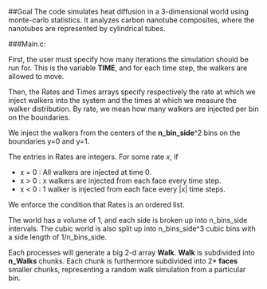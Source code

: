 ##Goal
The code simulates heat diffusion in a 3-dimensional world using
monte-carlo statistics. It analyzes carbon nanotube composites,
where the nanotubes are represented by cylindrical tubes.

###Main.c:

First, the user must specify how many iterations the simulation 
should be run for. This is the variable **TIME**, and for each time
step, the walkers are allowed to move.

Then, the Rates and Times arrays specify respectively the rate
at which we inject walkers into the system and the times at which 
we measure the walker distribution. By rate, we mean how many 
walkers are injected per bin on the boundaries.

We inject the walkers from the centers of the **n_bin_side**^2 bins
on the boundaries y=0 and y=1.

The entries in Rates are integers. For some rate *x*, if 

- x = 0 : All walkers are injected at time 0.
- x > 0 : x walkers are injected from each face every time step.
- x < 0 : 1 walker is injected from each face every |x| time steps.

We enforce the condition that Rates is an ordered list. 

The world has a volume of 1, and each side is broken up into
n_bins_side intervals. The cubic world is also split up into
n_bins_side^3 cubic bins with a side length of 1/n_bins_side.

Each processes will generate a big 2-d array **Walk**.
**Walk** is subdivided into **n_Walks** chunks.
Each chunk is furthermore subdivided into 2* **faces** smaller
chunks, representing a random walk simulation from a particular
bin. 